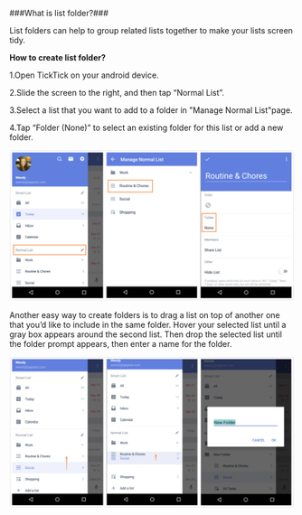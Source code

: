 ###What is list folder?###

List folders can help to group related lists together to make your lists screen tidy.

**How to create list folder?**

1.Open TickTick on your android device.

2.Slide the screen to the right, and then tap “Normal List”.

3.Select a list that you want to add to a folder in "Manage Normal List"page.

4.Tap “Folder (None)” to select an existing folder for this list or add a new folder.

![](folder123.jpg)

Another easy way to create folders is to drag a list on top of another one that you’d like to include in the same folder. Hover your selected list until a gray box appears around the second list. Then drop the selected list until the folder prompt appears, then enter a name for the folder.

![](folder456.jpg)



